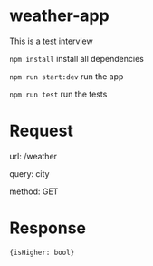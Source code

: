 # weather-app
This is a test interview

```npm install``` install all dependencies

```npm run start:dev``` run the app

```npm run test``` run the tests

# Request

url: /weather

query: city

method: GET

# Response

```{isHigher: bool}```
